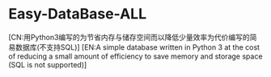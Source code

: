 # Easy-DataBase-ALL
[CN:用Python3编写的为节省内存与储存空间而以降低少量效率为代价编写的简易数据库(不支持SQL)]
[EN:A simple database written in Python 3 at the cost of reducing a small amount of efficiency to save memory and storage space (SQL is not supported)]
